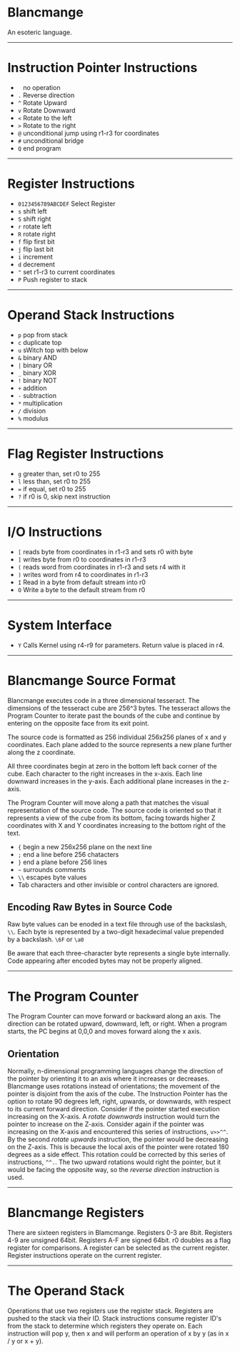 Blancmange
===

An esoteric language.

---

# Instruction Pointer Instructions

* ` `	no operation
* `.`	Reverse direction
* `^`	Rotate Upward
* `v`	Rotate Downward
* `<`	Rotate to the left
* `>`	Rotate to the right
* `@`	unconditional jump using r1-r3 for coordinates
* `#`	unconditional bridge
* `Q`	end program

---

# Register Instructions

* `0123456789ABCDEF` Select Register
* `s`	shift left
* `S`	shift right
* `r`	rotate left
* `R`	rotate right
* `f`	flip first bit
* `j`	flip last bit
* `i`	increment
* `d`	decrement
* `"`	set r1-r3 to current coordinates
* `P`	Push register to stack

---

# Operand Stack Instructions

* `p`	pop from stack
* `c`	duplicate top
* `u`	sWitch top with below
* `&`	binary AND
* `|`	binary OR
* `_`	binary XOR
* `!`	binary NOT
* `+`	addition
* `-`	subtraction
* `*`	multiplication
* `/`	division
* `%`	modulus

---

# Flag Register Instructions

* `g`	greater than, set r0 to 255
* `l`	less than, set r0 to 255
* `=`	if equal, set r0 to 255
* `?`	if r0 is 0, skip next instruction

---

# I/O Instructions

* `[`	reads byte from coordinates in r1-r3 and sets r0 with byte
* `]`	writes byte from r0 to coordinates in r1-r3
* `(`	reads word from coordinates in r1-r3 and sets r4 with it
* `)`	writes word from r4 to coordinates in r1-r3
* `I`	Read in a byte from default stream into r0
* `O`	Write a byte to the default stream from r0

---

# System Interface

* `Y`	Calls Kernel using r4-r9 for parameters. Return value is placed in r4.

---

# Blancmange Source Format

Blancmange executes code in a three dimensional tesseract.
The dimensions of the tesseract cube are 256^3 bytes.
The tesseract allows the Program Counter to iterate past the bounds of the cube and continue by entering on the opposite face from its exit point.

The source code is formatted as 256 individual 256x256 planes of x and y coordinates.
Each plane added to the source represents a new plane further along the z coordinate.

All three coordinates begin at zero in the bottom left back corner of the cube.
Each character to the right increases in the x-axis.
Each line downward increases in the y-axis.
Each additional plane increases in the z-axis.

The Program Counter will move along a path that matches the visual representation of the source code.
The source code is oriented so that it represents a view of the cube from its bottom, facing towards higher Z coordinates with X and Y coordinates increasing to the bottom right of the text.

* `{`	begin a new 256x256 plane on the next line
* `;`	end a line before 256 chatacters
* `}`	end a plane before 256 lines
* `~`	surrounds comments
* `\\`	escapes byte values
* Tab characters and other invisible or control characters are ignored.

## Encoding Raw Bytes in Source Code

Raw byte values can be enoded in a text file through use of the backslash, `\\`.
Each byte is represented by a two-digit hexadecimal value prepended by a backslash.
`\6F` or `\a0`

Be aware that each three-character byte represents a single byte internally.
Code appearing after encoded bytes may not be properly aligned.

---

# The Program Counter

The Program Counter can move forward or backward along an axis.
The direction can be rotated upward, downward, left, or right.
When a program starts, the PC begins at 0,0,0 and moves forward along the x axis.

## Orientation

Normally, n-dimensional programming languages change the direction of the pointer by orienting it to an axis where it increases or decreases.
Blancmange uses rotations instead of orientations; the movement of the pointer is disjoint from the axis of the cube.
The Instruction Pointer has the option to rotate 90 degrees left, right, upwards, or downwards, with respect to its current forward direction.
Consider if the pointer started execution increasing on the X-axis.
A *rotate downwards* instruction would turn the pointer to increase on the Z-axis.
Consider again if the pointer was increasing on the X-axis and encountered this series of instructions, `v>>^^`.
By the second *rotate upwards* instruction, the pointer would be decreasing on the Z-axis.
This is because the local axis of the pointer were rotated 180 degrees as a side effect.
This rotation could be corrected by this series of instructions, `^^.`.
The two upward rotations would right the pointer, but it would be facing the opposite way, so the *reverse direction* instruction is used.

---

# Blancmange Registers

There are sixteen registers in Blamcmange.
Registers 0-3 are 8bit.
Registers 4-9 are unsigned 64bit.
Registers A-F are signed 64bit.
r0 doubles as a flag register for comparisons.
A register can be selected as the current register.
Register instructions operate on the current register.

---

# The Operand Stack

Operations that use two registers use the register stack.
Registers are pushed to the stack via their ID.
Stack instructions consume register ID's from the stack to determine which registers they operate on.
Each instruction will pop y, then x and will perform an operation of x by y (as in x / y or x + y).
